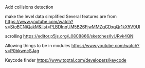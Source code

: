 Add collisions detection 

make the level data simplified 
Several features are from
https://www.youtube.com/watch?v=StoBCNiQakM&list=PLBDInqUM5B26FjwMMZqGDxqQr1kX5V9Ul

scrolling
https://editor.p5js.org/L0808866/sketches/lvURvk4QN

Allowing things to be in modules
https://www.youtube.com/watch?v=P0bkwncSJag

Keycode finder
https://www.toptal.com/developers/keycode

